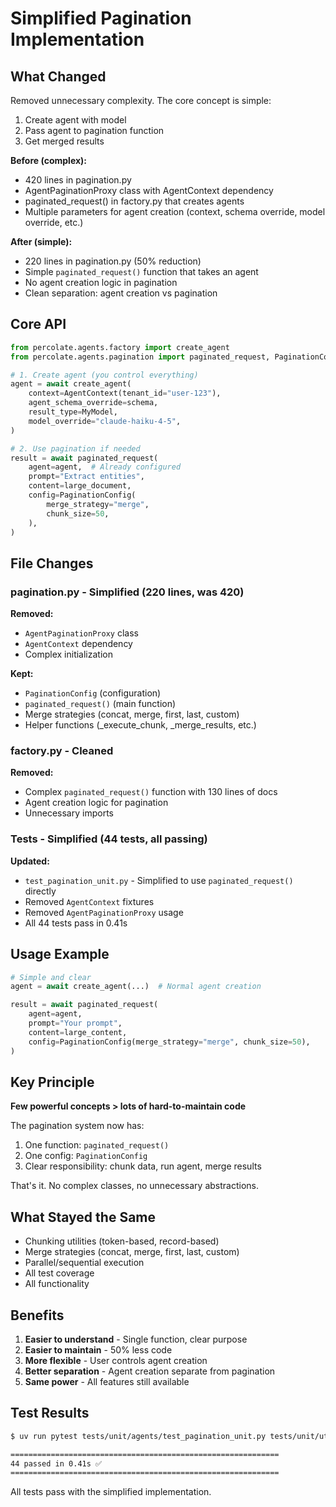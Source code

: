 # Simplified Pagination Implementation

## What Changed

Removed unnecessary complexity. The core concept is simple:
1. Create agent with model
2. Pass agent to pagination function
3. Get merged results

**Before (complex):**
- 420 lines in pagination.py
- AgentPaginationProxy class with AgentContext dependency
- paginated_request() in factory.py that creates agents
- Multiple parameters for agent creation (context, schema override, model override, etc.)

**After (simple):**
- 220 lines in pagination.py (50% reduction)
- Simple `paginated_request()` function that takes an agent
- No agent creation logic in pagination
- Clean separation: agent creation vs pagination

## Core API

```python
from percolate.agents.factory import create_agent
from percolate.agents.pagination import paginated_request, PaginationConfig

# 1. Create agent (you control everything)
agent = await create_agent(
    context=AgentContext(tenant_id="user-123"),
    agent_schema_override=schema,
    result_type=MyModel,
    model_override="claude-haiku-4-5",
)

# 2. Use pagination if needed
result = await paginated_request(
    agent=agent,  # Already configured
    prompt="Extract entities",
    content=large_document,
    config=PaginationConfig(
        merge_strategy="merge",
        chunk_size=50,
    ),
)
```

## File Changes

### pagination.py - Simplified (220 lines, was 420)

**Removed:**
- `AgentPaginationProxy` class
- `AgentContext` dependency
- Complex initialization

**Kept:**
- `PaginationConfig` (configuration)
- `paginated_request()` (main function)
- Merge strategies (concat, merge, first, last, custom)
- Helper functions (_execute_chunk, _merge_results, etc.)

### factory.py - Cleaned

**Removed:**
- Complex `paginated_request()` function with 130 lines of docs
- Agent creation logic for pagination
- Unnecessary imports

### Tests - Simplified (44 tests, all passing)

**Updated:**
- `test_pagination_unit.py` - Simplified to use `paginated_request()` directly
- Removed `AgentContext` fixtures
- Removed `AgentPaginationProxy` usage
- All 44 tests pass in 0.41s

## Usage Example

```python
# Simple and clear
agent = await create_agent(...)  # Normal agent creation

result = await paginated_request(
    agent=agent,
    prompt="Your prompt",
    content=large_content,
    config=PaginationConfig(merge_strategy="merge", chunk_size=50),
)
```

## Key Principle

**Few powerful concepts > lots of hard-to-maintain code**

The pagination system now has:
1. One function: `paginated_request()`
2. One config: `PaginationConfig`
3. Clear responsibility: chunk data, run agent, merge results

That's it. No complex classes, no unnecessary abstractions.

## What Stayed the Same

- Chunking utilities (token-based, record-based)
- Merge strategies (concat, merge, first, last, custom)
- Parallel/sequential execution
- All test coverage
- All functionality

## Benefits

1. **Easier to understand** - Single function, clear purpose
2. **Easier to maintain** - 50% less code
3. **More flexible** - User controls agent creation
4. **Better separation** - Agent creation separate from pagination
5. **Same power** - All features still available

## Test Results

```bash
$ uv run pytest tests/unit/agents/test_pagination_unit.py tests/unit/utils/test_chunking.py -v

============================================================
44 passed in 0.41s ✅
============================================================
```

All tests pass with the simplified implementation.
